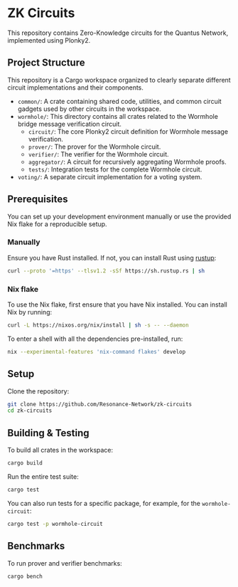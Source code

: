 # ZK Circuits

This repository contains Zero-Knowledge circuits for the Quantus Network, implemented using Plonky2.

## Project Structure

This repository is a Cargo workspace organized to clearly separate different circuit implementations and their components.

-   `common/`: A crate containing shared code, utilities, and common circuit gadgets used by other circuits in the workspace.
-   `wormhole/`: This directory contains all crates related to the Wormhole bridge message verification circuit.
    -   `circuit/`: The core Plonky2 circuit definition for Wormhole message verification.
    -   `prover/`: The prover for the Wormhole circuit.
    -   `verifier/`: The verifier for the Wormhole circuit.
    -   `aggregator/`: A circuit for recursively aggregating Wormhole proofs.
    -   `tests/`: Integration tests for the complete Wormhole circuit.
-   `voting/`: A separate circuit implementation for a voting system.

## Prerequisites

You can set up your development environment manually or use the provided Nix flake for a reproducible setup.

### Manually

Ensure you have Rust installed. If not, you can install Rust using [rustup](https://rustup.rs/):

```sh
curl --proto '=https' --tlsv1.2 -sSf https://sh.rustup.rs | sh
```

### Nix flake

To use the Nix flake, first ensure that you have Nix installed. You can install Nix by running:

```sh
curl -L https://nixos.org/nix/install | sh -s -- --daemon
```

To enter a shell with all the dependencies pre-installed, run:

```sh
nix --experimental-features 'nix-command flakes' develop
```

## Setup

Clone the repository:

```sh
git clone https://github.com/Resonance-Network/zk-circuits
cd zk-circuits
```

## Building & Testing

To build all crates in the workspace:
```sh
cargo build
```

Run the entire test suite:
```sh
cargo test
```

You can also run tests for a specific package, for example, for the `wormhole-circuit`:
```sh
cargo test -p wormhole-circuit
```

## Benchmarks

To run prover and verifier benchmarks:

```sh
cargo bench
```

